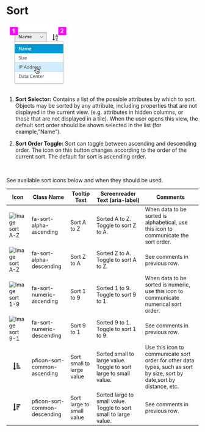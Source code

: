 # Sort

![Image highlighting attribute selector](img/sort_expand.png)

  1. **Sort Selector:** Contains a list of the possible attributes by which to sort. Objects may be sorted by any attribute, including properties that are not displayed in the current view. (e.g. attributes in hidden columns, or those that are not displayed in a tile). When the user opens this view, the default sort order should be shown selected in the list (for example,”Name”).

  1. **Sort Order Toggle:** Sort can toggle between ascending and descending order. The icon on this button changes according to the order of the current sort. The default for sort is ascending order.
  <br />

  See available sort icons below and when they should be used.

| Icon                                        | Class Name               | Tooltip Text | Screenreader Text (aria-label)       | Comments           |
| ------------------------------------------- | ------------------------ | ------------ | ------------------------------------ | ------------------ |
| <span class="fa fa-sort-alpha-asc">![Image sort A-Z](img/fa-sort-alpha-asc.png)</span> | fa-sort-alpha-ascending | Sort A to Z | Sorted A to Z. Toggle to sort Z to A. | When data to be sorted is alphabetical, use this icon to communicate the sort order. |
| <span class="fa fa-sort-alpha-desc">![Image sort A-Z](img/fa-sort-alpha-desc.png)</span> | fa-sort-alpha-descending | Sort Z to A | Sorted Z to A. Toggle to sort A to Z. | See comments in previous row. |
| <span class="fa fa-sort-numeric-asc">![Image sort 1-9](img/fa-sort-numeric-asc.png)</span>  | fa-sort-numeric-ascending | Sort 1 to 9 | Sorted 1 to 9. Toggle to sort 9 to 1. | When data to be sorted is numeric, use this icon to communicate numerical sort order. |
| <span class="fa fa-sort-numeric-desc">![Image sort 9-1](img/fa-sort-numeric-desc.png)</span> | fa-sort-numeric-descending | Sort 9 to 1 | Sorted 9 to 1. Toggle to sort 1 to 9. | See comments in previous row. |
| <span class="pf pf-sort-common-asc">![Image sort common](img/pficon-sort-common-asc.png)| pficon-sort-common-ascending | Sort small to large value | Sorted small to large value. Toggle to sort large to small value. | Use this icon to communicate sort order for other data types, such as sort by size, sort by date,sort by distance, etc. |
| <span class="pf pf-sort-common-desc">![Image sort common](img/pficon-sort-common-desc.png)| pficon-sort-common-descending | Sort large to small value | Sorted large to small value. Toggle to sort small to large value. | See comments in previous row. |
